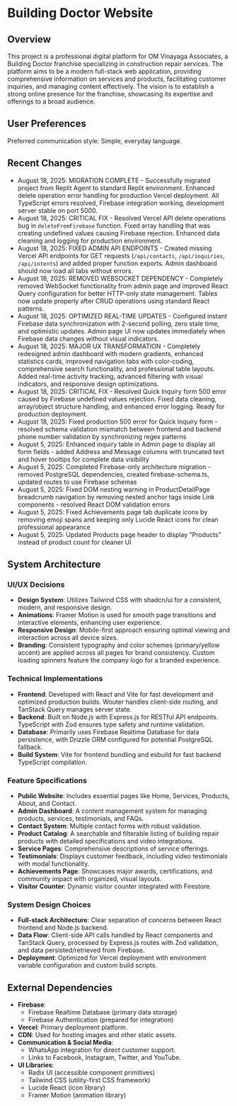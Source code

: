 # Building Doctor Website

## Overview
This project is a professional digital platform for OM Vinayaga Associates, a Building Doctor franchise specializing in construction repair services. The platform aims to be a modern full-stack web application, providing comprehensive information on services and products, facilitating customer inquiries, and managing content effectively. The vision is to establish a strong online presence for the franchise, showcasing its expertise and offerings to a broad audience.

## User Preferences
Preferred communication style: Simple, everyday language.

## Recent Changes
- August 18, 2025: MIGRATION COMPLETE - Successfully migrated project from Replit Agent to standard Replit environment. Enhanced delete operation error handling for production Vercel deployment. All TypeScript errors resolved, Firebase integration working, development server stable on port 5000.
- August 18, 2025: CRITICAL FIX - Resolved Vercel API delete operations bug in `deleteFromFirebase` function. Fixed array handling that was creating undefined values causing Firebase rejection. Enhanced data cleaning and logging for production environment.
- August 18, 2025: FIXED ADMIN API ENDPOINTS - Created missing Vercel API endpoints for GET requests (`/api/contacts`, `/api/inquiries`, `/api/intents`) and added proper function exports. Admin dashboard should now load all tabs without errors.
- August 18, 2025: REMOVED WEBSOCKET DEPENDENCY - Completely removed WebSocket functionality from admin page and improved React Query configuration for better HTTP-only state management. Tables now update properly after CRUD operations using standard React patterns.
- August 18, 2025: OPTIMIZED REAL-TIME UPDATES - Configured instant Firebase data synchronization with 2-second polling, zero stale time, and optimistic updates. Admin page UI now updates immediately when Firebase data changes without visual indicators.
- August 18, 2025: MAJOR UX TRANSFORMATION - Completely redesigned admin dashboard with modern gradients, enhanced statistics cards, improved navigation tabs with color-coding, comprehensive search functionality, and professional table layouts. Added real-time activity tracking, advanced filtering with visual indicators, and responsive design optimizations.
- August 18, 2025: CRITICAL FIX - Resolved Quick Inquiry form 500 error caused by Firebase undefined values rejection. Fixed data cleaning, array/object structure handling, and enhanced error logging. Ready for production deployment.
- August 18, 2025: Fixed production 500 error for Quick Inquiry form - resolved schema validation mismatch between frontend and backend phone number validation by synchronizing regex patterns
- August 5, 2025: Enhanced inquiry table in Admin page to display all form fields - added Address and Message columns with truncated text and hover tooltips for complete data visibility
- August 5, 2025: Completed Firebase-only architecture migration - removed PostgreSQL dependencies, created firebase-schema.ts, updated routes to use Firebase schemas
- August 5, 2025: Fixed DOM nesting warning in ProductDetailPage breadcrumb navigation by removing nested anchor tags inside Link components - resolved React DOM validation errors
- August 5, 2025: Fixed Achievements page tab duplicate icons by removing emoji spans and keeping only Lucide React icons for clean professional appearance
- August 5, 2025: Updated Products page header to display "Products" instead of product count for cleaner UI

## System Architecture

### UI/UX Decisions
- **Design System**: Utilizes Tailwind CSS with shadcn/ui for a consistent, modern, and responsive design.
- **Animations**: Framer Motion is used for smooth page transitions and interactive elements, enhancing user experience.
- **Responsive Design**: Mobile-first approach ensuring optimal viewing and interaction across all device sizes.
- **Branding**: Consistent typography and color schemes (primary/yellow accent) are applied across all pages for brand consistency. Custom loading spinners feature the company logo for a branded experience.

### Technical Implementations
- **Frontend**: Developed with React and Vite for fast development and optimized production builds. Wouter handles client-side routing, and TanStack Query manages server state.
- **Backend**: Built on Node.js with Express.js for RESTful API endpoints. TypeScript with Zod ensures type safety and runtime validation.
- **Database**: Primarily uses Firebase Realtime Database for data persistence, with Drizzle ORM configured for potential PostgreSQL fallback.
- **Build System**: Vite for frontend bundling and esbuild for fast backend TypeScript compilation.

### Feature Specifications
- **Public Website**: Includes essential pages like Home, Services, Products, About, and Contact.
- **Admin Dashboard**: A content management system for managing products, services, testimonials, and FAQs.
- **Contact System**: Multiple contact forms with robust validation.
- **Product Catalog**: A searchable and filterable listing of building repair products with detailed specifications and video integrations.
- **Service Pages**: Comprehensive descriptions of service offerings.
- **Testimonials**: Displays customer feedback, including video testimonials with modal functionality.
- **Achievements Page**: Showcases major awards, certifications, and community impact with organized, visual layouts.
- **Visitor Counter**: Dynamic visitor counter integrated with Firestore.

### System Design Choices
- **Full-stack Architecture**: Clear separation of concerns between React frontend and Node.js backend.
- **Data Flow**: Client-side API calls handled by React components and TanStack Query, processed by Express.js routes with Zod validation, and data persisted/retrieved from Firebase.
- **Deployment**: Optimized for Vercel deployment with environment variable configuration and custom build scripts.

## External Dependencies

- **Firebase**:
    - Firebase Realtime Database (primary data storage)
    - Firebase Authentication (prepared for integration)
- **Vercel**: Primary deployment platform.
- **CDN**: Used for hosting images and other static assets.
- **Communication & Social Media**:
    - WhatsApp integration for direct customer support.
    - Links to Facebook, Instagram, Twitter, and YouTube.
- **UI Libraries**:
    - Radix UI (accessible component primitives)
    - Tailwind CSS (utility-first CSS framework)
    - Lucide React (icon library)
    - Framer Motion (animation library)